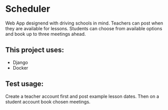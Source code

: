# Scheduler
Web App designend with driving schools in mind. Teachers can post when they are available for lessons. Students can choose from available options and book up to three meetings ahead.
## This project uses:
- Django
- Docker
## Test usage:
Create a teacher account first and post example lesson dates. Then on a student account book chosen meetings.
